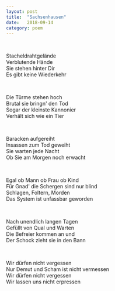 ```yaml
---
layout: post
title:  "Sachsenhausen"
date:   2018-09-14 
category: poem
---
```


<p>&nbsp;</p>
Stacheldrahtgelände<br />
Verblutende Hände<br />
Sie stehen hinter Dir<br />
Es gibt keine Wiederkehr<br />
<p>&nbsp;</p>

Die Türme stehen hoch<br />
Brutal sie bringn' den Tod<br />
Sogar der kleinste Kannonier<br />
Verhält sich wie ein Tier<br />
<p>&nbsp;</p>

Baracken aufgereiht<br />
Insassen zum Tod geweiht<br />
Sie warten jede Nacht<br />
Ob Sie am Morgen noch erwacht<br />
<p>&nbsp;</p>

Egal ob Mann ob Frau ob Kind<br />
Für Gnad' die Schergen sind nur blind<br />
Schlagen, Foltern, Morden<br />
Das System ist unfassbar geworden<br />
<p>&nbsp;</p>

Nach unendlich langen Tagen<br />
Gefüllt von Qual und Warten<br />
Die Befreier kommen an und<br />
Der Schock zieht sie in den Bann<br />
<p>&nbsp;</p>

Wir dürfen nicht vergessen<br />
Nur Demut und Scham ist nicht vermessen<br />
Wir dürfen nicht vergessen<br />
Wir lassen uns nicht erpressen<br />
